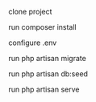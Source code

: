 clone project

run
composer install

configure .env

run
php artisan migrate

run
php artisan db:seed

run
php artisan serve

